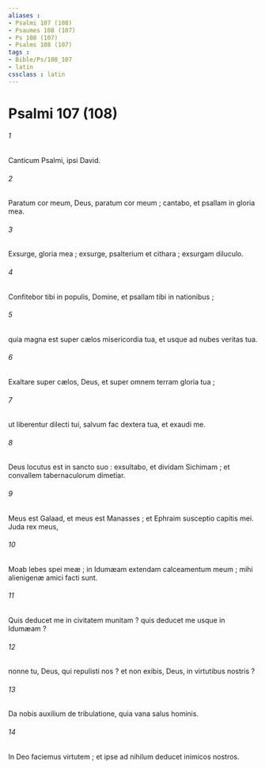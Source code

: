 ```yaml
---
aliases : 
- Psalmi 107 (108)
- Psaumes 108 (107)
- Ps 108 (107)
- Psalms 108 (107)
tags : 
- Bible/Ps/108_107
- latin
cssclass : latin
---
```


# Psalmi 107 (108)

###### 1
Canticum Psalmi, ipsi David.
###### 2
Paratum cor meum, Deus, paratum cor meum ; cantabo, et psallam in gloria mea.
###### 3
Exsurge, gloria mea ; exsurge, psalterium et cithara ; exsurgam diluculo.
###### 4
Confitebor tibi in populis, Domine, et psallam tibi in nationibus ;
###### 5
quia magna est super cælos misericordia tua, et usque ad nubes veritas tua.
###### 6
Exaltare super cælos, Deus, et super omnem terram gloria tua ;
###### 7
ut liberentur dilecti tui, salvum fac dextera tua, et exaudi me.
###### 8
Deus locutus est in sancto suo : exsultabo, et dividam Sichimam ; et convallem tabernaculorum dimetiar.
###### 9
Meus est Galaad, et meus est Manasses ; et Ephraim susceptio capitis mei. Juda rex meus,
###### 10
Moab lebes spei meæ ; in Idumæam extendam calceamentum meum ; mihi alienigenæ amici facti sunt.
###### 11
Quis deducet me in civitatem munitam ? quis deducet me usque in Idumæam ?
###### 12
nonne tu, Deus, qui repulisti nos ? et non exibis, Deus, in virtutibus nostris ?
###### 13
Da nobis auxilium de tribulatione, quia vana salus hominis.
###### 14
In Deo faciemus virtutem ; et ipse ad nihilum deducet inimicos nostros.
